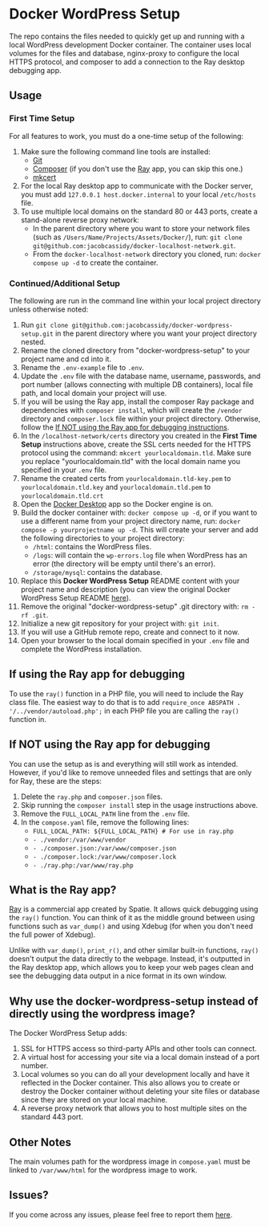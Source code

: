 # Docker WordPress Setup

The repo contains the files needed to quickly get up and running with a local WordPress development Docker container. The container uses local volumes for the files and database, nginx-proxy to configure the local HTTPS protocol, and composer to add a connection to the Ray desktop debugging app.

## Usage

### First Time Setup

For all features to work, you must do a one-time setup of the following:

1. Make sure the following command line tools are installed:
    - [Git](https://git-scm.com/book/en/v2/Getting-Started-Installing-Git)
    - [Composer](https://getcomposer.org/download/) (if you don't use the [Ray](https://spatie.be/products/ray) app, you can skip this one.)
    - [mkcert](https://github.com/FiloSottile/mkcert)
2. For the local Ray desktop app to communicate with the Docker server, you must add `127.0.0.1 host.docker.internal` to your local `/etc/hosts` file.
3. To use multiple local domains on the standard 80 or 443 ports, create a stand-alone reverse proxy network:
    - In the parent directory where you want to store your network files (such as `/Users/Name/Projects/Assets/Docker/`), run: `git clone git@github.com:jacobcassidy/docker-localhost-network.git`.
    - From the `docker-localhost-network` directory you cloned, run: `docker compose up -d` to create the container.

### Continued/Additional Setup

The following are run in the command line within your local project directory unless otherwise noted:

1. Run `git clone git@github.com:jacobcassidy/docker-wordpress-setup.git` in the parent directory where you want your project directory nested.
2. Rename the cloned directory from "docker-wordpress-setup" to your project name and cd into it.
3. Rename the `.env-example` file to `.env`.
4. Update the `.env` file with the database name, username, passwords, and port number (allows connecting with multiple DB containers), local file path, and local domain your project will use.
5. If you will be using the Ray app, install the composer Ray package and dependencies with `composer install`, which will create the `/vendor` directory and `composer.lock` file within your project directory. Otherwise, follow the [If NOT using the Ray app for debugging instructions](#if-not-using-the-ray-app-for-debugging).
6. In the `/localhost-network/certs` directory you created in the __First Time Setup__ instructions above, create the SSL certs needed for the HTTPS protocol using the command: `mkcert yourlocaldomain.tld`. Make sure you replace "yourlocaldomain.tld" with the local domain name you specified in your `.env` file.
7. Rename the created certs from `yourlocaldomain.tld-key.pem` to `yourlocaldomain.tld.key` and `yourlocaldomain.tld.pem` to `yourlocaldomain.tld.crt`
8. Open the [Docker Desktop](https://www.docker.com/products/docker-desktop/) app so the Docker engine is on.
9. Build the docker container with: `docker compose up -d`, or if you want to use a different name from your project directory name, run: `docker compose -p yourprojectname up -d`. This will create your server and add the following directories to your project directory:
    - `/html`: contains the WordPress files.
    - `/logs`: will contain the `wp-errors.log` file when WordPress has an error (the directory will be empty until there's an error).
    - `/storage/mysql`: contains the database.
10. Replace this __Docker WordPress Setup__ README content with your project name and description (you can view the original Docker WordPress Setup README [here](https://github.com/jacobcassidy/docker-wordpress-setup)).
11. Remove the original "docker-wordpress-setup" .git directory with: `rm -rf .git`.
12. Initialize a new git repository for your project with: `git init`.
13. If you will use a GitHub remote repo, create and connect to it now.
14. Open your browser to the local domain specified in your `.env` file and complete the WordPress installation.

## If using the Ray app for debugging

To use the `ray()` function in a PHP file, you will need to include the Ray class file. The easiest way to do that is to add `require_once ABSPATH . '/../vendor/autoload.php';` in each PHP file you are calling the `ray()` function in.

## If NOT using the Ray app for debugging

You can use the setup as is and everything will still work as intended. However, if you'd like to remove unneeded files and settings that are only for Ray, these are the steps:

1. Delete the `ray.php` and `composer.json` files.
2. Skip running the `composer install` step in the usage instructions above.
2. Remove the `FULL_LOCAL_PATH` line from the `.env` file.
3. In the `compose.yaml` file, remove the following lines:
    - `FULL_LOCAL_PATH: ${FULL_LOCAL_PATH} # For use in ray.php`
    - `- ./vendor:/var/www/vendor`
    - `- ./composer.json:/var/www/composer.json`
    - `- ./composer.lock:/var/www/composer.lock`
    - `- ./ray.php:/var/www/ray.php`

## What is the Ray app?

[Ray](https://spatie.be/products/ray) is a commercial app created by Spatie. It allows quick debugging using the `ray()` function. You can think of it as the middle ground between using functions such as `var_dump()` and using Xdebug (for when you don't need the full power of Xdebug).

Unlike with `var_dump()`, `print_r()`, and other similar built-in functions, `ray()` doesn't output the data directly to the webpage. Instead, it's outputted in the Ray desktop app, which allows you to keep your web pages clean and see the debugging data output in a nice format in its own window.

## Why use the docker-wordpress-setup instead of directly using the wordpress image?

The Docker WordPress Setup adds:

1. SSL for HTTPS access so third-party APIs and other tools can connect.
2. A virtual host for accessing your site via a local domain instead of a port number.
3. Local volumes so you can do all your development locally and have it reflected in the Docker container. This also allows you to create or destroy the Docker container without deleting your site files or database since they are stored on your local machine.
4. A reverse proxy network that allows you to host multiple sites on the standard 443 port.

## Other Notes

The main volumes path for the wordpress image in `compose.yaml` must be linked to `/var/www/html` for the wordpress image to work.

## Issues?

If you come across any issues, please feel free to report them [here](https://github.com/jacobcassidy/docker-wordpress-setup/issues).
